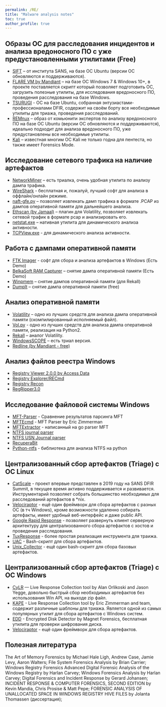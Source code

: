```yaml
---
permalink: /RE/
title: "Malware analysis notes"
toc: true
author_profile: true
---
```


## Образы ОС для расследования инцидентов и анализа вредоносного ПО с уже предустановленными утилитами (Free)
- [SIFT](https://www.sans.org/tools/sift-workstation/) – от института SANS, на базе ОС Ubuntu (версии ОС обновляются и поддерживаются).
- [FLARE VM by Mandiant](https://github.com/mandiant/flare-vm) – на базе ОС Windows 7 & Windows 10+, в проекте поставляется скрипт который позволяет подготовить ОС, загрузить полезные утилиты, для исследования вредоносного ПО, проведения расследования на базе Windows.
- [TSURUGI](https://tsurugi-linux.org/tsurugi_linux.php) - ОС на базе Ubuntu, собранная энтузиастами-профессионалами DFIR, содержит на своём борту все необходимые утилиты для триажа, проведения расследований.
- [REMnux](https://remnux.org/) – образ от комьюнити экспертов по анализу вредоносного ПО на базе ОС Ubuntu (версии ОС обновляются и поддерживаются), идеально подходит для анализа вредоносного ПО, уже предустановлены все необходимые утилиты.
- [Kali](https://www.kali.org/) – известная многим ОС Kali не только годна для пентеста, но также имеет Forensics Mode.

## Исследование сетевого трафика на наличие артефактов

- [NetworkMiner](https://www.netresec.com/?page=Networkminer) – есть триалка, очень удобная утилита по анализу дампа трафика.
- [WireShark](https://www.wireshark.org/) - бесплатная и, пожалуй, лучший софт для анализа в оффлайн/онлайн режиме.
- [naft-gfe.py](http://blog.didierstevens.com/2012/03/12/naft-release/) – позволяет извлекать дамп трафика в формате .PCAP из дампов оперативной памяти для дальнейшего анализа.
- [Ethscan (by Jamaal)](https://github.com/byt3bl33d3r/jamaal-re-tools/blob/master/volplugins/ethscan.py) – плагин для Volatility, позволяет извлекать сетевой трафик в формате pcap и анализировать его.
- [netstat.exe](https://github.com/byt3bl33d3r/jamaal-re-tools/blob/master/volplugins/ethscan.py) – нативная утилита для динамического анализа активности.
- [TCPView.exe](https://learn.microsoft.com/en-us/sysinternals/downloads/tcpview) - для динамического анализа активности.

## Работа с дампами оперативной памяти

- [FTK Imager](https://www.exterro.com/forensic-toolkit) - софт для сбора и анализа артефактов в Windows (Есть Demo)
- [BelkaSoft RAM Capturer](https://belkasoft.com/ru/get) – снятие дампа оперативной памяти (Есть Demo)
- [Winpmem](https://winpmem.velocidex.com/) – снятие дампов оперативной памяти (для Rekall)
- [DumpIt](https://github.com/thimbleweed/All-In-USB/tree/master/utilities/DumpIt) – снятие дампа оперативной памяти (free)

## Анализ оперативной памяти

- [Volatility](https://www.volatilityfoundation.org/) – одно из лучших средств для анализа дампа оперативной памяти (скомпилированный исполняемый файл).
- [Vol.py](https://github.com/volatilityfoundation/volatility) - одно из лучших средств для анализа дампа оперативной памяти, реализация на Python2.
- [Rekall](http://www.rekall-forensic.com/) – аналог Volatility.
- [WindowsSCOPE](http://www.rekall-forensic.com/) – есть триал версия.
- [Redline (by Mandiant - free)](https://www.fireeye.com/services/freeware/redline.html)

## Анализ файлов реестра Windows

- [Registry Viewer 2.0.0 by Access Data](https://accessdata.com/product-download/registry-viewer-2-0-0)
- [Registry Explorer/RECmd](https://ericzimmerman.github.io/) 
- [Registry Recon](https://arsenalrecon.com/products/)
- [RegRipper3.0](https://github.com/keydet89/RegRipper3.0)

## Исследование файловой системы Windows
- [MFT-Parser](http://az4n6.blogspot.com/2015/09/whos-your-master-mft-parsers-reviewed.html) - Сравнение результатов парсинга MFT
- [MFTEcmd](https://binaryforay.blogspot.com/2018/06/introducing-mftecmd.html) - MFT Parser by Eric Zimmerman
- [MFTExtractor](https://github.com/aarsakian/MFTExtractor) - написанный на go parser MFT
- [NTFS journal parser](http://strozfriedberg.github.io/ntfs-linker/)
- [NTFS USN Journal parser](https://github.com/PoorBillionaire/USN-Journal-Parser)
- [RecuperaBit](https://github.com/Lazza/RecuperaBit)
- [Python-ntfs](https://github.com/williballenthin/python-ntfs) - библиотека для анализа NTFS на python

## Централизованный сбор артефактов (Triage) c ОС Linux

- [CatScale](https://labs.withsecure.com/tools/cat-scale-linux-incident-response-collection) - проект впервые представлен в 2019 году на SANS DFIR Summit, в текущее время активно поддерживается и развивается. Инструментарий позволяет собрать большинство необходимых для расследований артефактов в *nix.
- [Velociraptor](https://docs.velociraptor.app/) - ещё один фреймворк для сбора артефактов с разных ОС (в тч Windows), кроме возможности удаленно собирать артефакты, имеет удобный веб-интерфейс и даже public API.
- [Google Rapid Response](https://grr-doc.readthedocs.io/en/latest/) - позволяет развернуть клиент серверную архитектуру для централизованного сбора артефактов с хостов и проведения расследования.
- [TuxResponse](https://github.com/la3ar0v/) - более простая реализация инструмента для траижа.
- [UAC](https://github.com/tclahr/uac) - Bash-скрипт для сбора артефактов.
- [Unix_Collector](https://github.com/op7ic/unix_collector) - ещё один bash-скрипт для сбора базовых артефактов.

## Централизованный сбор артефактов (Triage) c ОС Windows

- [CyLR](https://github.com/orlikoski/CyLR) — Live Response Collection tool by Alan Orlikoski and Jason Yegge, довольно быстрый сбор необходимых артефактов без использования Win API, на выходе zip файл.
- [KAPE](https://www.kroll.com/en/services/cyber-risk/incident-response-litigation-support/kroll-artifact-parser-extractor-kape) - Live Response Collection tool by Eric Zimmerman and team, содержит различные шаблоны для триажа. Является одной из самых популярных утилит для сбора артефактов с Windows систем.
- [EDD](https://www.magnetforensics.com/resources/encrypted-disk-detector/) - Encrypted Disk Detector by Magnet Forensics, бесплатная утилита для проверки шифрования диска.
- [Velociraptor](https://docs.velociraptor.app/) - ещё один фреймворк для сбора артефактов.

## Полезная литература
The Art of Memory Forensics by Michael Hale Ligh, Andrew Case, Jamie Levy, Aaron Walters;
File System Forensics Analysis by Brian Carrier;
Windows Registry Forensics Advanced Digital Forensic Analysis of the Windows Registry by Harlan Carvey;
Windows Forensics Analysis by Harlan Carvey;
Digital Forensics and Incident Response by Gerard Johansen;
INCIDENT RESPONSE & COMPUTER FORENSICS, SECOND EDITION by Kevin Mandia, Chris Prosise & Matt Pepe;
FORENSIC ANALYSIS OF UNALLOCATED SPACE IN WINDOWS REGISTRY HIVE FILES by Jolanta Thomassen (диссертация);
